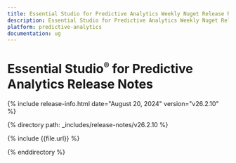 ```yaml
---
title: Essential Studio for Predictive Analytics Weekly Nuget Release Release Notes  
description: Essential Studio for Predictive Analytics Weekly Nuget Release Release Notes  
platform: predictive-analytics
documentation: ug
---
```


# Essential Studio<sup style="font-size:70%">&reg;</sup> for Predictive Analytics  Release Notes  

{% include release-info.html date="August 20, 2024"  version="v26.2.10" %} 

{% directory path: _includes/release-notes/v26.2.10 %}

{% include {{file.url}} %}

{% enddirectory %}